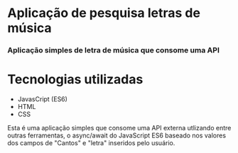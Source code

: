 # Aplicação de pesquisa letras de música
### Aplicação simples de letra de música que consome uma API


# Tecnologias utilizadas

- JavasCript (ES6)
- HTML
- CSS

Esta é uma aplicação simples que consome uma API externa utlizando entre outras ferramentas, o async/await do JavaScript ES6 baseado nos valores dos campos de 
"Cantos" e "letra" inseridos pelo usuário.
